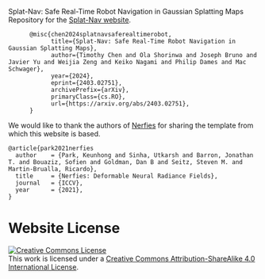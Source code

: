 Splat-Nav: Safe Real-Time Robot Navigation in Gaussian Splatting Maps
Repository for the [Splat-Nav website](https://chengine.github.io/splatnav/).
```
      @misc{chen2024splatnavsaferealtimerobot,
            title={Splat-Nav: Safe Real-Time Robot Navigation in Gaussian Splatting Maps}, 
            author={Timothy Chen and Ola Shorinwa and Joseph Bruno and Javier Yu and Weijia Zeng and Keiko Nagami and Philip Dames and Mac Schwager},
            year={2024},
            eprint={2403.02751},
            archivePrefix={arXiv},
            primaryClass={cs.RO},
            url={https://arxiv.org/abs/2403.02751}, 
      }
```

We would like to thank the authors of [Nerfies](https://nerfies.github.io) for sharing the template from
which this website is based.

```
@article{park2021nerfies
  author    = {Park, Keunhong and Sinha, Utkarsh and Barron, Jonathan T. and Bouaziz, Sofien and Goldman, Dan B and Seitz, Steven M. and Martin-Brualla, Ricardo},
  title     = {Nerfies: Deformable Neural Radiance Fields},
  journal   = {ICCV},
  year      = {2021},
}
```

# Website License
<a rel="license" href="http://creativecommons.org/licenses/by-sa/4.0/"><img alt="Creative Commons License" style="border-width:0" src="https://i.creativecommons.org/l/by-sa/4.0/88x31.png" /></a><br />This work is licensed under a <a rel="license" href="http://creativecommons.org/licenses/by-sa/4.0/">Creative Commons Attribution-ShareAlike 4.0 International License</a>.

